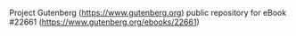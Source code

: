Project Gutenberg (https://www.gutenberg.org) public repository for eBook #22661 (https://www.gutenberg.org/ebooks/22661)
